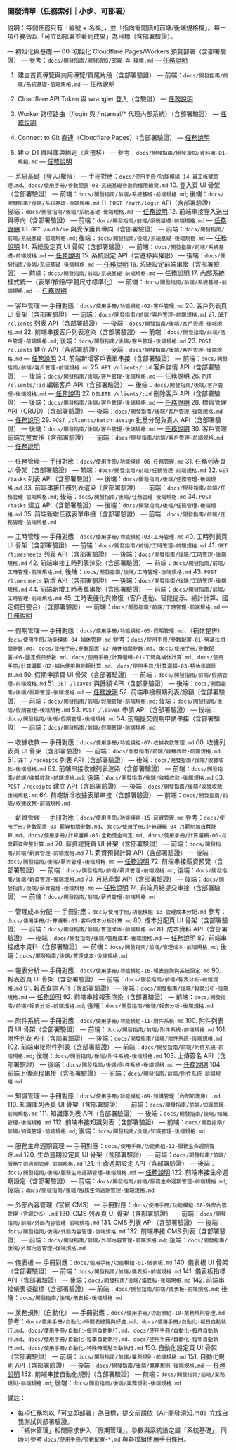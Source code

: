 ### 開發清單（任務索引｜小步、可部署）

說明：每個任務只有「編號 + 名稱」，並「指向需閱讀的前端/後端規格檔」。每一項任務皆以「可立即部署並看到成果」為目標（含部署驗證）。

— 初始化與基礎 —
00. 初始化 Cloudflare Pages/Workers 預覽部署（含部署驗證） — 參考：`docs/開發指南/開發須知/部署-與-環境.md` — [任務說明](../開發任務/00-初始化-Cloudflare-部署.md)
01. 建立首頁導覽與共用導覽/頁尾片段（含部署驗證） — 前端：`docs/開發指南/前端/系統基礎-前端規格.md` — [任務說明](../開發任務/01-共用導覽與頁尾.md)
02. Cloudflare API Token 與 wrangler 登入（含驗證） — [任務說明](../開發任務/02-Cloudflare-API-Token-與-wrangler-登入.md)
03. Worker 路徑路由（/login 與 /internal/* 代理內部系統）（含部署驗證） — [任務說明](../開發任務/03-Worker-路徑路由-代理內部系統.md)
04. Connect to Git 直連（Cloudflare Pages）（含部署驗證） — [任務說明](../開發任務/04-連結Git並自動部署-Pages.md)

05. 建立 D1 資料庫與綁定（含遷移） — 參考：`docs/開發指南/開發須知/資料庫-D1-規範.md` — [任務說明](../開發任務/05-D1-資料庫-建立與綁定.md)

— 系統基礎（登入/權限） —
手冊對應：`docs/使用手冊/功能模組-14-員工帳號管理.md`、`docs/使用手冊/參數配置-08-系統基礎參數與權限總覽.md`
10. 登入頁 UI 骨架（含部署驗證） — 前端：`docs/開發指南/前端/系統基礎-前端規格.md`; 後端：`docs/開發指南/後端/系統基礎-後端規格.md`
11. `POST /auth/login` API（含部署驗證） — 後端：`docs/開發指南/後端/系統基礎-後端規格.md` — [任務說明](../開發任務/11-auth-login-API.md)
12. 前端串接登入送出與導向（含部署驗證） — 前端：`docs/開發指南/前端/系統基礎-前端規格.md` — [任務說明](../開發任務/12-前端登入-送出與導向.md)
13. `GET /auth/me` 與受保護頁導向（含部署驗證） — 前端：`docs/開發指南/前端/系統基礎-前端規格.md`; 後端：`docs/開發指南/後端/系統基礎-後端規格.md` — [任務說明](../開發任務/13-auth-me-保護頁.md)
14. 系統設定頁 UI 骨架（含部署驗證） — 前端：`docs/開發指南/前端/系統基礎-前端規格.md` — [任務說明](../開發任務/14-系統設定-前端-UI-骨架.md)
15. 系統設定 API（含遷移與權限） — 後端：`docs/開發指南/後端/系統基礎-後端規格.md` — [任務說明](../開發任務/15-系統設定-API.md)
16. 系統設定前端串接（含部署驗證） — 前端：`docs/開發指南/前端/系統基礎-前端規格.md` — [任務說明](../開發任務/16-系統設定-前端-串接.md)
17. 內部系統樣式統一（表單/按鈕/字體尺寸標準化） — 前端：`docs/開發指南/前端/系統基礎-前端規格.md` — [任務說明](../開發任務/17-內部系統-樣式統一.md)

— 客戶管理 —
手冊對應：`docs/使用手冊/功能模組-02-客戶管理.md`
20. 客戶列表頁 UI 骨架（含部署驗證） — 前端：`docs/開發指南/前端/客戶管理-前端規格.md`
21. `GET /clients` 列表 API（含部署驗證） — 後端：`docs/開發指南/後端/客戶管理-後端規格.md`
22. 前端串接客戶列表渲染（含部署驗證） — 前端：`docs/開發指南/前端/客戶管理-前端規格.md`; 後端：`docs/開發指南/後端/客戶管理-後端規格.md`
23. `POST /clients` 建立 API（含部署驗證） — 後端：`docs/開發指南/後端/客戶管理-後端規格.md` — [任務說明](../開發任務/23-建立客戶-API-與遷移.md)
24. 前端新增客戶表單串接（含部署驗證） — 前端：`docs/開發指南/前端/客戶管理-前端規格.md`
25. `GET /clients/:id` 客戶詳情 API（含部署驗證） — 後端：`docs/開發指南/後端/客戶管理-後端規格.md` — [任務說明](../開發任務/25-客戶詳情-API.md)
26. `PUT /clients/:id` 編輯客戶 API（含部署驗證） — 後端：`docs/開發指南/後端/客戶管理-後端規格.md` — [任務說明](../開發任務/26-編輯客戶-API.md)
27. `DELETE /clients/:id` 刪除客戶 API（含部署驗證） — 後端：`docs/開發指南/後端/客戶管理-後端規格.md` — [任務說明](../開發任務/27-刪除客戶-API.md)
28. 標籤管理 API（CRUD）（含部署驗證） — 後端：`docs/開發指南/後端/客戶管理-後端規格.md` — [任務說明](../開發任務/28-標籤管理-API.md)
29. `POST /clients/batch-assign` 批量分配負責人 API（含部署驗證） — 後端：`docs/開發指南/後端/客戶管理-後端規格.md` — [任務說明](../開發任務/29-批量分配負責人-API.md)
30. 客戶管理前端完整實作（含部署驗證） — 前端：`docs/開發指南/前端/客戶管理-前端規格.md` — [任務說明](../開發任務/30-客戶管理-前端完整實作.md)

— 任務管理 —
手冊對應：`docs/使用手冊/功能模組-06-任務管理.md`
31. 任務列表頁 UI 骨架（含部署驗證） — 前端：`docs/開發指南/前端/任務管理-前端規格.md`
32. `GET /tasks` 列表 API（含部署驗證） — 後端：`docs/開發指南/後端/任務管理-後端規格.md`
33. 前端串接任務列表渲染（含部署驗證） — 前端：`docs/開發指南/前端/任務管理-前端規格.md`; 後端：`docs/開發指南/後端/任務管理-後端規格.md`
34. `POST /tasks` 建立 API（含部署驗證） — 後端：`docs/開發指南/後端/任務管理-後端規格.md`
35. 前端新增任務表單串接（含部署驗證） — 前端：`docs/開發指南/前端/任務管理-前端規格.md`

— 工時管理 —
手冊對應：`docs/使用手冊/功能模組-03-工時管理.md`
40. 工時列表頁 UI 骨架（含部署驗證） — 前端：`docs/開發指南/前端/工時管理-前端規格.md`
41. `GET /timesheets` 列表 API（含部署驗證） — 後端：`docs/開發指南/後端/工時管理-後端規格.md`
42. 前端串接工時列表渲染（含部署驗證） — 前端：`docs/開發指南/前端/工時管理-前端規格.md`; 後端：`docs/開發指南/後端/工時管理-後端規格.md`
43. `POST /timesheets` 新增 API（含部署驗證） — 後端：`docs/開發指南/後端/工時管理-後端規格.md`
44. 前端新增工時表單串接（含部署驗證） — 前端：`docs/開發指南/前端/工時管理-前端規格.md`
45. 工時表優化與修復（客戶連動、智能提示、總計計算、國定假日整合）（含部署驗證） — 前端：`docs/開發指南/前端/工時管理-前端規格.md` — [任務說明](../開發任務/45-工時表-優化與修復.md)

— 假期管理 —
手冊對應：`docs/使用手冊/功能模組-05-假期管理.md`、（補休整併）`docs/使用手冊/功能模組-04-補休管理.md`
參考：`docs/使用手冊/參數配置-01-勞基法相關參數.md`、`docs/使用手冊/參數配置-02-補休相關參數.md`、`docs/使用手冊/參數配置-06-國定假日參數.md`、`docs/使用手冊/計算邏輯-01-工時與補休計算.md`、`docs/使用手冊/計算邏輯-02-補休使用與到期計算.md`、`docs/使用手冊/計算邏輯-03-特休年資計算.md`
50. 假期申請頁 UI 骨架（含部署驗證） — 前端：`docs/開發指南/前端/假期管理-前端規格.md`
51. `GET /leaves` 與餘額 API（含部署驗證） — 後端：`docs/開發指南/後端/假期管理-後端規格.md` — [任務說明](../開發任務/51-假期餘額-API.md)
52. 前端串接假期列表/餘額（含部署驗證） — 前端：`docs/開發指南/前端/假期管理-前端規格.md`; 後端：`docs/開發指南/後端/假期管理-後端規格.md`
53. `POST /leaves` 申請 API（含部署驗證） — 後端：`docs/開發指南/後端/假期管理-後端規格.md`
54. 前端提交假期申請串接（含部署驗證） — 前端：`docs/開發指南/前端/假期管理-前端規格.md`

— 收據收款 —
手冊對應：`docs/使用手冊/功能模組-07-收據收款管理.md`
60. 收據列表頁 UI 骨架（含部署驗證） — 前端：`docs/開發指南/前端/收據收款-前端規格.md`
61. `GET /receipts` 列表 API（含部署驗證） — 後端：`docs/開發指南/後端/收據收款-後端規格.md`
62. 前端串接收據列表渲染（含部署驗證） — 前端：`docs/開發指南/前端/收據收款-前端規格.md`; 後端：`docs/開發指南/後端/收據收款-後端規格.md`
63. `POST /receipts` 建立 API（含部署驗證） — 後端：`docs/開發指南/後端/收據收款-後端規格.md`
64. 前端新增收據表單串接（含部署驗證） — 前端：`docs/開發指南/前端/收據收款-前端規格.md`

— 薪資管理 —
手冊對應：`docs/使用手冊/功能模組-15-薪資管理.md`
參考：`docs/使用手冊/參數配置-03-薪資相關參數.md`、`docs/使用手冊/計算邏輯-04-月薪制加班費計算.md`、`docs/使用手冊/計算邏輯-05-全勤獎金判定.md`、`docs/使用手冊/計算邏輯-06-月度薪資完整計算.md`
70. 薪資總覽頁 UI 骨架（含部署驗證） — 前端：`docs/開發指南/前端/薪資管理-前端規格.md`
71. 薪資預覽計算 API（含部署驗證） — 後端：`docs/開發指南/後端/薪資管理-後端規格.md` — [任務說明](../開發任務/71-薪資預覽-API.md)
72. 前端串接薪資預覽（含部署驗證） — 前端：`docs/開發指南/前端/薪資管理-前端規格.md`; 後端：`docs/開發指南/後端/薪資管理-後端規格.md`
73. 月結產製 API（含部署驗證） — 後端：`docs/開發指南/後端/薪資管理-後端規格.md` — [任務說明](../開發任務/73-薪資月結-API.md)
74. 前端月結提交串接（含部署驗證） — 前端：`docs/開發指南/前端/薪資管理-前端規格.md`

— 管理成本分配 —
手冊對應：`docs/使用手冊/功能模組-13-管理成本分配.md`
參考：`docs/使用手冊/計算邏輯-07-客戶成本分析計算.md`
80. 成本分配頁 UI 骨架（含部署驗證） — 前端：`docs/開發指南/前端/管理成本-前端規格.md`
81. 成本資料 API（含部署驗證） — 後端：`docs/開發指南/後端/管理成本-後端規格.md` — [任務說明](../開發任務/81-成本資料-API.md)
82. 前端串接成本資料（含部署驗證） — 前端：`docs/開發指南/前端/管理成本-前端規格.md`; 後端：`docs/開發指南/後端/管理成本-後端規格.md`

— 報表分析 —
手冊對應：`docs/使用手冊/功能模組-16-報表查詢與系統設定.md`
90. 報表首頁 UI 骨架（含部署驗證） — 前端：`docs/開發指南/前端/報表分析-前端規格.md`
91. 報表查詢 API（含部署驗證） — 後端：`docs/開發指南/後端/報表分析-後端規格.md` — [任務說明](../開發任務/91-報表查詢-API.md)
92. 前端串接報表渲染（含部署驗證） — 前端：`docs/開發指南/前端/報表分析-前端規格.md`; 後端：`docs/開發指南/後端/報表分析-後端規格.md`

— 附件系統 —
手冊對應：`docs/使用手冊/功能模組-11-附件系統.md`
100. 附件列表頁 UI 骨架（含部署驗證） — 前端：`docs/開發指南/前端/附件系統-前端規格.md`
101. 附件列表 API（含部署驗證） — 後端：`docs/開發指南/後端/附件系統-後端規格.md`
102. 前端串接附件列表（含部署驗證） — 前端：`docs/開發指南/前端/附件系統-前端規格.md`; 後端：`docs/開發指南/後端/附件系統-後端規格.md`
103. 上傳簽名 API（含部署驗證） — 後端：`docs/開發指南/後端/附件系統-後端規格.md` — [任務說明](../開發任務/103-附件-上傳簽名-API.md)
104. 前端上傳流程串接（含部署驗證） — 前端：`docs/開發指南/前端/附件系統-前端規格.md`

— 知識管理 —
手冊對應：`docs/使用手冊/功能模組-09-知識管理（內部知識庫）.md`
110. 知識庫列表頁 UI 骨架（含部署驗證） — 前端：`docs/開發指南/前端/知識管理-前端規格.md`
111. 知識庫列表 API（含部署驗證） — 後端：`docs/開發指南/後端/知識管理-後端規格.md`
112. 前端串接知識列表（含部署驗證） — 前端：`docs/開發指南/前端/知識管理-前端規格.md`; 後端：`docs/開發指南/後端/知識管理-後端規格.md`

— 服務生命週期管理 —
手冊對應：`docs/使用手冊/功能模組-12-服務生命週期管理.md`
120. 生命週期設定頁 UI 骨架（含部署驗證） — 前端：`docs/開發指南/前端/服務生命週期管理-前端規格.md`
121. 生命週期設定 API（含部署驗證） — 後端：`docs/開發指南/後端/服務生命週期管理-後端規格.md` — [任務說明](../開發任務/121-生命週期設定-API.md)
122. 前端串接生命週期設定（含部署驗證） — 前端：`docs/開發指南/前端/服務生命週期管理-前端規格.md`; 後端：`docs/開發指南/後端/服務生命週期管理-後端規格.md`

— 外部內容管理（官網 CMS） —
手冊對應：`docs/使用手冊/功能模組-08-外部內容管理（官網CMS）.md`
130. CMS 列表頁 UI 骨架（含部署驗證） — 前端：`docs/開發指南/前端/外部內容管理-前端規格.md`
131. CMS 列表 API（含部署驗證） — 後端：`docs/開發指南/後端/外部內容管理-後端規格.md`
132. 前端串接 CMS 列表（含部署驗證） — 前端：`docs/開發指南/前端/外部內容管理-前端規格.md`; 後端：`docs/開發指南/後端/外部內容管理-後端規格.md`

— 儀表板 —
手冊對應：`docs/使用手冊/功能模組-01-儀表板.md`
140. 儀表板 UI 骨架（含部署驗證） — 前端：`docs/開發指南/前端/儀表板-前端規格.md`
141. 儀表板指標 API（含部署驗證） — 後端：`docs/開發指南/後端/儀表板-後端規格.md`
142. 前端串接儀表板指標（含部署驗證） — 前端：`docs/開發指南/前端/儀表板-前端規格.md`; 後端：`docs/開發指南/後端/儀表板-後端規格.md`

— 業務規則（自動化） —
手冊對應：`docs/使用手冊/功能模組-10-業務規則管理.md`
參考：`docs/使用手冊/自動化-時間表總覽與好處.md`、`docs/使用手冊/自動化-每日自動執行.md`、`docs/使用手冊/自動化-每週自動執行.md`、`docs/使用手冊/自動化-每月自動執行.md`、`docs/使用手冊/自動化-每季自動執行.md`、`docs/使用手冊/自動化-每年自動執行.md`、`docs/使用手冊/自動化-特殊時間點自動執行.md`
150. 自動化設定頁 UI 骨架（含部署驗證） — 前端：`docs/開發指南/前端/業務規則-前端規格.md`
151. 自動化規則 API（含部署驗證） — 後端：`docs/開發指南/後端/業務規則-後端規格.md` — [任務說明](../開發任務/151-自動化規則-API.md)
152. 前端串接自動化規則（含部署驗證） — 前端：`docs/開發指南/前端/業務規則-前端規格.md`; 後端：`docs/開發指南/後端/業務規則-後端規格.md`

備註：
- 每項任務均以「可立即部署」為目標，提交前請依《AI-開發須知.md》完成自我測試與部署驗證。
- 「補休管理」相關需求併入「假期管理」。參數與系統設定屬「系統基礎」，同時可參考 `docs/使用手冊/參數配置-*.md` 與各模組使用手冊條目。


